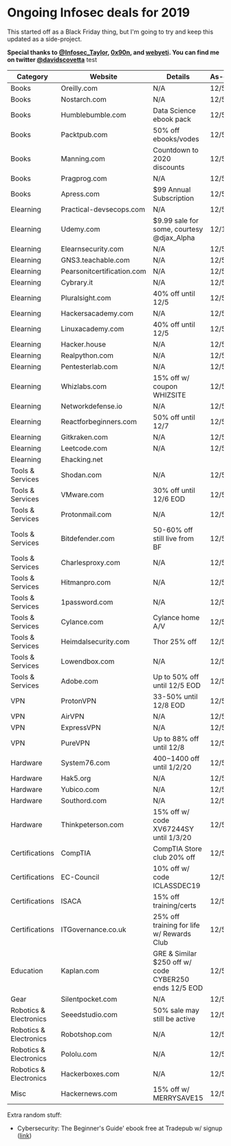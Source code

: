 # Ongoing Infosec deals for 2019
This started off as a Black Friday thing, but I'm going to try and keep this updated as a side-project.

**Special thanks to [@Infosec_Taylor](https://twitter.com/Infosec_Taylor/), [0x90n](https://github.com/0x90n/InfoSec-Black-Friday/blob/master/README.md), and [webyeti](https://www.webyeti.ninja/blog/hackerblkfri). You can find me on twitter [@davidscovetta](https://twitter.com/davidscovetta)**
test


| Category | Website | Details | As-of | Link |
| -------- | ------- | ------- | ----- | ---- |
| Books | Oreilly.com | N/A | 12/5 | N/A |
| Books | Nostarch.com | N/A | 12/5 | N/A|
| Books | Humblebumble.com | Data Science ebook pack | 12/5 | [link](https://www.humblebundle.com/books/data-science-no-starch-books) | 
| Books | Packtpub.com | 50% off ebooks/vodes | 12/5 | [link](https://www.packtpub.com/all-products) |
| Books | Manning.com | Countdown to 2020 discounts | 12/5 | [link](https://www.manning.com/news/countdown-to-2020) |
| Books | Pragprog.com | N/A | 12/5 | N/A |
| Books | Apress.com | $99 Annual Subscription | 12/5 | [link](https://www.apress.com/us/apress-access) |
| Elearning | Practical-devsecops.com | N/A | 12/5 | N/A |
| Elearning | Udemy.com | $9.99 sale for some, courtesy @djax_Alpha| 12/11 | [link](https://alphacybersecurity.tech/udemy-courses-on-sale/) |
| Elearning | Elearnsecurity.com | N/A | 12/5 | N/A |
| Elearning | GNS3.teachable.com | N/A | 12/5 | N/A |
| Elearning | Pearsonitcertification.com | N/A | 12/5 | N/A |
| Elearning | Cybrary.it | N/A | 12/5 | N/A |
| Elearning | Pluralsight.com | 40% off until 12/5 | 12/5 | [link](https://www.pluralsight.com/offer/2019/bf-cm-40-off) |
| Elearning | Hackersacademy.com | N/A | 12/5 | N/A |
| Elearning | Linuxacademy.com | 40% off until 12/5 | 12/5 | [link](https://linuxacademy.com/pricing/individual/) |
| Elearning | Hacker.house | N/A | 12/5 | N/A |
| Elearning | Realpython.com | N/A | 12/5 | N/A |
| Elearning | Pentesterlab.com | N/A | 12/5 | N/A |
| Elearning | Whizlabs.com | 15% off w/ coupon WHIZSITE | 12/5 | [link](https://www.whizlabs.com/) |
| Elearning | Networkdefense.io | N/A | 12/5 | N/A |
| Elearning | Reactforbeginners.com | 50% off until 12/7 | 12/5 | [link](https://reactforbeginners.com/) |
| Elearning | Gitkraken.com | N/A | 12/5 | N/A |
| Elearning | Leetcode.com | N/A | 12/5 | N/A |
| Elearning | Ehacking.net | 
| Tools & Services | Shodan.com | N/A | 12/5 | N/A |
| Tools & Services | VMware.com | 30% off until 12/6 EOD | 12/5 | [link](https://store-au.vmware.com/cybermondaysale) |
| Tools & Services | Protonmail.com | N/A | 12/5 | N/A |
| Tools & Services | Bitdefender.com | 50-60% off still live from BF | 12/5 | [link](https://www.bitdefender.com/media/html/consumer/new/Black-Friday-2019-opt/) |
| Tools & Services | Charlesproxy.com | N/A | 12/5 | N/A |
| Tools & Services | Hitmanpro.com | N/A | 12/5 | N/A |
| Tools & Services | 1password.com | N/A | 12/5 | N/A |
| Tools & Services | Cylance.com | Cylance home A/V | 12/5 | [link](https://shop.cylance.com) |
| Tools & Services | Heimdalsecurity.com | Thor 25% off | 12/5 | [link](https://heimdalsecurity.com/en/products/thor-premium-home) |
| Tools & Services | Lowendbox.com | N/A | 12/5 | N/A |
| Tools & Services | Adobe.com | Up to 50% off until 12/5 EOD | 12/5 | [link](https://www.adobe.com/creativecloud/plans.html?plan=individual&filter=all) |
| VPN | ProtonVPN | 33-50% until 12/8 EOD | 12/5 | [link](https://protonvpn.com/blog/black-friday-2019/) |
| VPN | AirVPN | N/A | 12/5 | N/A |
| VPN | ExpressVPN | N/A | 12/5 | N/A |
| VPN | PureVPN | Up to 88% off until 12/8 | 12/5 | [link](https://www.purevpn.com/hot-deal-offer?utm_medium=referral&utm_source=aff-30478-www.dealnews.com) |
| Hardware | System76.com | $400-$1400 off until 1/2/20 | 12/5 | [link](https://system76.com/) |
| Hardware | Hak5.org | N/A | 12/5 | N/A |
| Hardware | Yubico.com | N/A | 12/5 | N/A |
| Hardware | Southord.com | N/A | 12/5 | N/A |
| Hardware | Thinkpeterson.com | 15% off w/ code XV67244SY until 1/3/20 | 12/5 | [link](https://www.thinkpeterson.com/) |
| Certifications| CompTIA | CompTIA Store club 20% off | 12/5 | [link](https://store.comptia.org/comptia-store-club/p/ITPR-0020-ANNS-2019) |
| Certifications | EC-Council | 10% off w/ code ICLASSDEC19 | 12/5 | [link](https://iclass.eccouncil.org/iclass-specials/) |
| Certifications | ISACA | 15% off training/certs | 12/5 | [link](https://www.isaca.org/info/cisa-certification-ready/index.html) |
| Certifications | ITGovernance.co.uk | 25% off training for life w/ Rewards Club | 12/5 | [link](https://www.itgovernance.co.uk/it-governance-rewards-club/training?promo_name=IT_Gov_Rewards_Club&promo_id=Site_Wide&promo_creative=Banner&promo_position=Static_Banner) |
| Education | Kaplan.com | GRE & Similar $250 off w/ code CYBER250 ends 12/5 EOD | 12/5 | [link](https://shop.kaptest.com/i/gre/promo/cyber-monday) |
| Gear | Silentpocket.com | N/A | 12/5 | N/A |
| Robotics & Electronics | Seeedstudio.com | 50% sale may still be active | 12/5 | [link](https://www.seeedstudio.com/thanksgiving_50_off_sale.html) |
| Robotics & Electronics | Robotshop.com | N/A | 12/5 | N/A |
| Robotics & Electronics | Pololu.com | N/A | 12/5 | N/A |
| Robotics & Electronics | Hackerboxes.com | N/A | 12/5 | N/A |
| Misc | Hackernews.com | 15% off w/ MERRYSAVE15 | 12/5 | [link](https://www.hackernews.com) |

Extra random stuff:
- Cybersecurity: The Beginner's Guide' ebook free at Tradepub w/ signup ([link](https://www.dealnews.com/lw/click.html?20,2,18244534,iref=content-wide-body-search-desktop,reqid=2b91a76d83cdebe48f4e6684b0a97b08))
